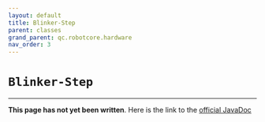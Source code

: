 ```yaml
---
layout: default
title: Blinker-Step
parent: classes
grand_parent: qc.robotcore.hardware
nav_order: 3
---
```

# `Blinker-Step`
---
**This page has not yet been written**. Here is the link to the [official JavaDoc](https://ftctechnh.github.io/ftc_app/doc/javadoc/com/qualcomm/robotcore/hardware/Blinker.Step.html)
        
